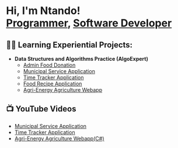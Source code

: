 <h1>Hi, I'm Ntando! <br/><a href="https://github.com/Ntand42">Programmer</a>, <a href="https://www.linkedin.com/in/ntando-msweli-ba5018251/">Software Developer</a> </h1>

<h2>👨‍💻 Learning Experiential Projects:</h2>

- <b>Data Structures and Algorithms Practice (AlgoExpert)</b>
  - [Admin Food Donation](https://github.com/joshmadakor1/Algorithms-Practice)
  - [Municipal Service Application](https://github.com/Ntand42/Municipal-Service-Application/blob/main/README.md)
  - [Time Tracker Application](https://github.com/joshmadakor1/Algorithms-Practice)
  - [Food Recipe Application](https://github.com/Ntand42/Food-Recipe-Application/blob/main/README.md)
  - [Agri-Energy Agriculture Webapp](https://github.com/joshmadakor1/Algorithms-Practice)

<h2>📺 YouTube Videos</h2>

- [Municipal Service Application](https://youtu.be/Lcv6Xp318lQ)
- [Time Tracker Application](https://youtu.be/5zgkMvHGytQ?si=okPVhYs6_urE59uS)
- [Agri-Energy Agriculture Webapp(C#)](https://youtu.be/aytdQZQEgMk)


<!--
**joshmadakor1/joshmadakor1** is a ✨ _special_ ✨ repository because its `README.md` (this file) appears on your GitHub profile.

Here are some ideas to get you started:

- 🔭 I’m currently working on ...
- 🌱 I’m currently learning ...
- 👯 I’m looking to collaborate on ...
- 🤔 I’m looking for help with ...
- 💬 Ask me about ...
- 📫 How to reach me: ...
- 😄 Pronouns: ...
- ⚡ Fun fact: ...
-->

